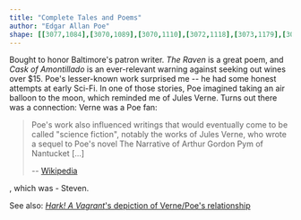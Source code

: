 ```yaml
---
title: "Complete Tales and Poems"
author: "Edgar Allan Poe"
shape: [[3077,1084],[3070,1089],[3070,1110],[3072,1118],[3073,1179],[3075,1203],[3078,1218],[3078,1248],[3082,1291],[3082,1318],[3085,1330],[3085,1405],[3089,1444],[3093,1456],[3098,1461],[3140,1458],[3161,1460],[3164,1459],[3167,1455],[3150,1091],[3146,1085],[3110,1084]]
---
```


Bought to honor Baltimore's patron writer. _The Raven_ is a great poem, and _Cask of Amontillado_ is an ever-relevant warning against seeking out wines over $15. Poe's lesser-known work surprised me -- he had some honest attempts at early Sci-Fi. In one of those stories, Poe imagined taking an air balloon to the moon, which reminded me of Jules Verne. Turns out there was a connection: Verne was a Poe fan:

> Poe's work also influenced writings that would eventually come to be called "science fiction", notably the works of Jules Verne, who wrote a sequel to Poe's novel The Narrative of Arthur Gordon Pym of Nantucket [...]
>
> -- [Wikipedia](https://en.wikipedia.org/wiki/Edgar_Allan_Poe#:~:text=poe's%20work%20also%20influenced%20writings%20that%20would%20eventually%20come%20to%20be%20called%20%22science%20fiction%22%2C%20notably%20the%20works%20of%20jules%20verne%2C%20who%20wrote%20a%20sequel%20to%20poe's%20novel%20the%20narrative%20of%20arthur%20gordon%20pym%20of%20nantucket%20)

, which was   - Steven.

See also: [_Hark! A Vagrant_'s depiction of Verne/Poe's relationship](http://www.harkavagrant.com/index.php?id=213)

